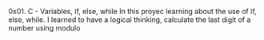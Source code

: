 0x01. C - Variables, if, else, while
In this proyec learning about the use of if, else, while.
I learned to have a logical thinking, calculate the last digit of a number using modulo
